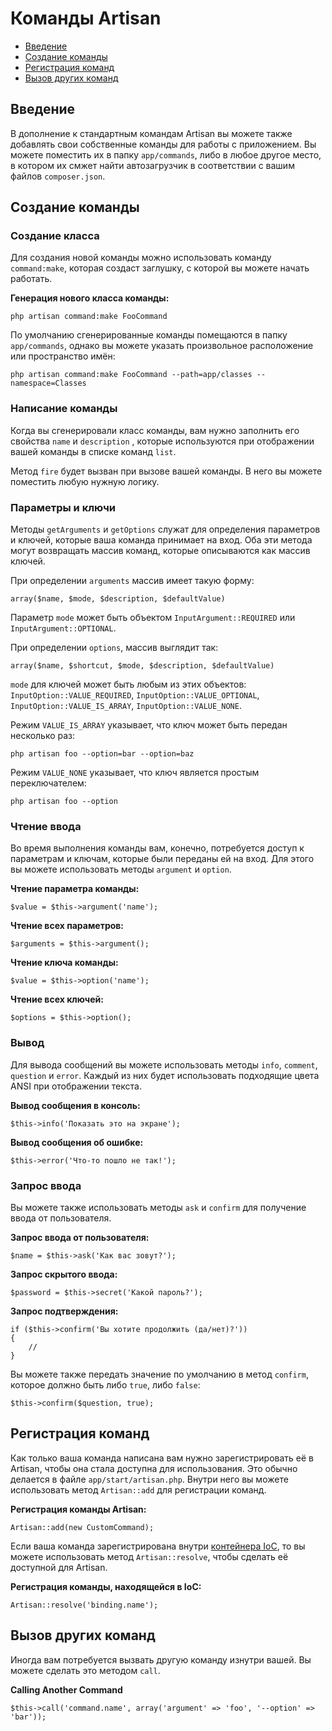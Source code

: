 # Команды Artisan

- [Введение](#introduction)
- [Создание команды](#building-a-command)
- [Регистрация команд](#registering-commands)
- [Вызов других команд](#calling-other-commands)

<a name="introduction"></a>
## Введение

В дополнение к стандартным командам Artisan вы можете также добавлять свои собственные команды для работы с приложением. Вы можете поместить их в папку `app/commands`, либо в любое другое место, в котором их смжет найти автозагрузчик в соответствии с вашим файлов `composer.json`.

<a name="building-a-command"></a>
## Создание команды

### Создание класса

Для создания новой команды можно использовать команду `command:make`, которая создаст заглушку, с которой вы можете начать работать.

**Генерация нового класса команды:**

	php artisan command:make FooCommand

По умолчанию сгенерированные команды помещаются в папку `app/commands`, однако вы можете указать произвольное расположение или пространство имён:

	php artisan command:make FooCommand --path=app/classes --namespace=Classes

### Написание команды

Когда вы сгенерировали класс команды, вам нужно заполнить его свойства `name` и `description` , которые используются при отображении вашей команды в списке команд `list`.

Метод `fire` будет вызван при вызове вашей команды. В него вы можете поместить любую нужную логику.

### Параметры и ключи

Методы `getArguments` и `getOptions` служат для определения параметров и ключей, которые ваша команда принимает на вход. Оба эти метода могут возвращать массив команд, которые описываются как массив ключей.

При определении `arguments` массив имеет такую форму:

	array($name, $mode, $description, $defaultValue)

Параметр `mode` может быть объектом `InputArgument::REQUIRED` или `InputArgument::OPTIONAL`.

При определении `options`, массив выглядит так:

	array($name, $shortcut, $mode, $description, $defaultValue)

`mode` для ключей может быть любым из этих объектов: `InputOption::VALUE_REQUIRED`, `InputOption::VALUE_OPTIONAL`, `InputOption::VALUE_IS_ARRAY`, `InputOption::VALUE_NONE`.

Режим `VALUE_IS_ARRAY` указывает, что ключ может быть передан несколько раз:

	php artisan foo --option=bar --option=baz

Режим `VALUE_NONE`  указывает, что ключ является простым переключателем:

	php artisan foo --option

### Чтение ввода

Во время выполнения команды вам, конечно, потребуется доступ к параметрам и ключам, которые были переданы ей на вход. Для этого вы можете использовать методы  `argument` и `option`.

**Чтение параметра команды:**

	$value = $this->argument('name');

**Чтение всех параметров:**

	$arguments = $this->argument();

**Чтение ключа команды:**

	$value = $this->option('name');

**Чтение всех ключей:**

	$options = $this->option();

### Вывод

Для вывода сообщений вы можете использовать методы `info`, `comment`, `question` и `error`. Каждый из них будет использовать подходящие цвета ANSI при отображении текста.

**Вывод сообщения в консоль:**

	$this->info('Показать это на экране');

**Вывод сообщения об ошибке:**

	$this->error('Что-то пошло не так!');

### Запрос ввода

Вы можете также использовать методы `ask` и `confirm` для получение ввода от пользователя.

**Запрос ввода от пользователя:**

	$name = $this->ask('Как вас зовут?');

**Запрос скрытого ввода:**

	$password = $this->secret('Какой пароль?');

**Запрос подтверждения:**

	if ($this->confirm('Вы хотите продолжить (да/нет)?'))
	{
		//
	}

Вы можете также передать значение по умолчанию в метод `confirm`, которое должно быть либо `true`, либо `false`:

	$this->confirm($question, true);

<a name="registering-commands"></a>
## Регистрация команд

Как только ваша команда написана вам нужно зарегистрировать её в Artisan, чтобы она стала доступна для использования. Это обычно делается в файле `app/start/artisan.php`. Внутри него вы можете использовать метод `Artisan::add` для регистрации команд.

**Регистрация команды Artisan:**

	Artisan::add(new CustomCommand);

Если ваша команда зарегистрирована внутри [контейнера IoC](/docs/ioc), то вы можете использовать метод `Artisan::resolve`, чтобы сделать её доступной для Artisan.

**Регистрация команды, находящейся в IoC:**

	Artisan::resolve('binding.name');

<a name="calling-other-commands"></a>
## Вызов других команд

Иногда вам потребуется вызвать другую команду изнутри вашей. Вы можете сделать это методом `call`.

**Calling Another Command**

	$this->call('command.name', array('argument' => 'foo', '--option' => 'bar'));
